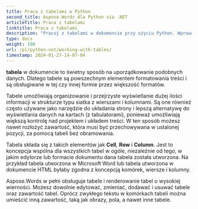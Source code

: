 ```yaml
---
title: Praca z tabelami w Python
second_title: Aspose.Words dla Python via .NET
articleTitle: Praca z tabelami
linktitle: Praca z tabelami
description: "Pracuj z tabelami w dokumencie przy użyciu Python. Wprowadzenie do pracy z tabelami i koncepcjami węzłów tabeli w Aspose.Words dla Python."
type: docs
weight: 190
url: /pl/python-net/working-with-tables/
timestamp: 2024-01-27-14-07-04
---
```


**tabela** w dokumencie to świetny sposób na uporządkowanie podobnych danych. Dlatego tabele są powszechnym elementem formatowania treści i są obsługiwane w tej czy innej formie przez większość formatów.

Tabele umożliwiają organizowanie i przejrzyste wyświetlanie dużej ilości informacji w strukturze typu siatka z wierszami i kolumnami. Są one również często używane jako narzędzie do układania strony i lepszą alternatywę do wyświetlania danych na kartach (z tabulatorami), ponieważ umożliwiają większą kontrolę nad projektem i układem treści. W ten sposób możesz nawet rozłożyć zawartość, która musi być przechowywana w ustalonej pozycji, za pomocą tabeli bez obramowania.

Tabela składa się z takich elementów jak **Cell**, **Row** i **Column**. Jest to koncepcja wspólna dla wszystkich tabel w ogóle, niezależnie od tego, w jakim edytorze lub formacie dokumentu dana tabela została utworzona. Na przykład tabela utworzona w Microsoft Word lub tabela utworzona w dokumencie HTML byłaby zgodna z koncepcją komórek, wiersze i kolumny.

Aspose.Words w pełni obsługuje tabele i renderowanie tabel o wysokiej wierności. Możesz dowolnie edytować, zmieniać, dodawać i usuwać tabele oraz zawartość tabel. Oprócz zwykłego tekstu w komórkach tabeli można umieścić inną zawartość, taką jak obrazy, pola, a nawet inne tabele.
